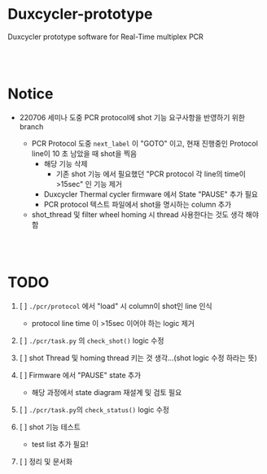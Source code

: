 # Duxcycler-prototype
Duxcycler prototype software for Real-Time multiplex PCR

<br><br>

# Notice

- 220706 세미나 도중 PCR protocol에 shot 기능 요구사항을 반영하기 위한 branch

    - PCR Protocol 도중 `next_label` 이 "GOTO" 이고,  현재 진행중인 Protocol line이 10 초 남았을 때 shot을 찍음
        - 해당 기능 삭제
            - 기존 shot 기능 에서 필요했던 "PCR protocol 각 line의 time이 >15sec" 인 기능 제거
        - Duxcycler Thermal cycler firmware 에서 State "PAUSE" 추가 필요
        - PCR protocol 텍스트 파일에서 shot을 명시하는 column 추가
    - shot_thread 및 filter wheel homing 시 thread 사용한다는 것도 생각 해야함

<br><br>

# TODO

1. [ ] `./pcr/protocol` 에서 "load" 시 column이 shot인 line 인식
    - protocol line time 이 >15sec 이어야 하는 logic 제거

2. [ ] `./pcr/task.py` 의 `check_shot()` logic 수정

3. [ ] shot Thread 및 homing thread 키는 것 생각...(shot logic 수정 하라는 뜻)

4. [ ] Firmware 에서 "PAUSE" state 추가
    - 해당 과정에서 state diagram 재설계 및 검토 필요

5. [ ] `./pcr/task.py`의 `check_status()` logic 수정

6. [ ] shot 기능 테스트
    - test list 추가 필요!

7. [ ] 정리 및 문서화